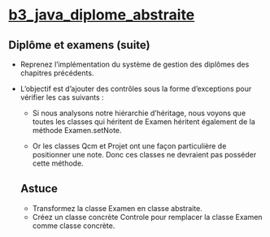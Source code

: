 # [b3_java_diplome_abstraite](https://spoonless.github.io/epsi-b3-java/classe_abstraite.html#exercice)
## Diplôme et examens (suite)

* Reprenez l’implémentation du système de gestion des diplômes des chapitres précédents.

* L’objectif est d’ajouter des contrôles sous la forme d’exceptions pour vérifier les cas suivants :


  - Si nous analysons notre hiérarchie d’héritage, nous voyons que toutes les classes qui héritent de Examen héritent également de la méthode Examen.setNote. 

  -  Or les classes Qcm et Projet ont une façon particulière de positionner une note. Donc ces classes ne devraient pas posséder cette méthode.
  
  
  ## Astuce
  * Transformez la classe Examen en classe abstraite.
  * Créez un classe concrète Controle pour remplacer la classe Examen comme classe concrète.
